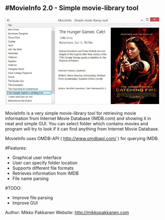 #MovieInfo 2.0 - Simple movie-library tool
------------------------
![MovieInfo Main View](doc/movieInfo.JPG)

MovieInfo is a very simple movie-library tool for retrieving movie information from
Internet Movie Database (IMDB.com) and showing it in neat and simple GUI. You can select folder which contains movies and program will try to look if it can find anything from Internet Movie Database.

MovieInfo uses OMDB-API ( http://www.omdbapi.com/ ) for querying IMDB.

#Features:
- Graphical user interface
- User can specify folder location
- Supports different file formats
- Retrieves information from IMDB
- File name parsing

#TODO:
- Improve file parsing
- Improve GUI

Author: Mikko Pakkanen
Website: http://mikkopakkanen.com
